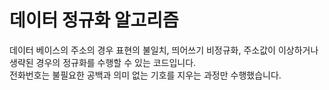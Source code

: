 ﻿# 데이터 정규화 알고리즘  
데이터 베이스의 주소의 경우 표현의 불일치, 띄어쓰기 비정규화, 주소값이 이상하거나 생략된 경우의 정규화를 수행할 수 있는 코드입니다.  
전화번호는 불필요한 공백과 의미 없는 기호를 지우는 과정만 수행했습니다.  